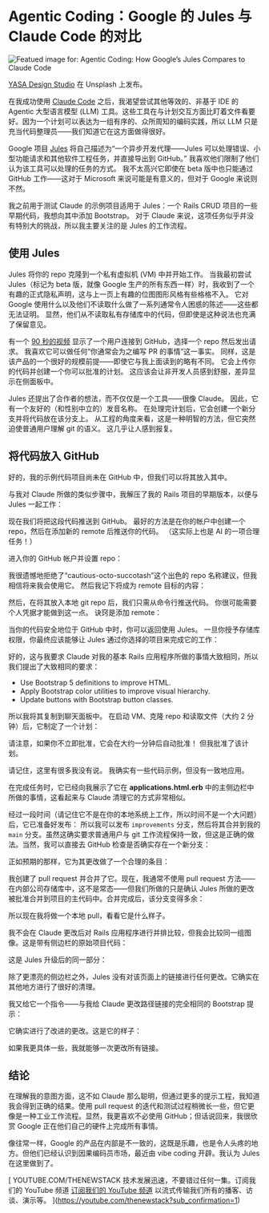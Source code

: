 # Agentic Coding：Google 的 Jules 与 Claude Code 的对比

![Featued image for: Agentic Coding: How Google’s Jules Compares to Claude Code](https://cdn.thenewstack.io/media/2025/06/2f5eb6f1-yasa-design-studio-_vlxtjqufue-unsplashb-1024x576.jpg)

[YASA Design Studio](https://unsplash.com/@yasadesign_studio) 在 Unsplash 上发布。

在我成功使用 [Claude Code](https://thenewstack.io/claude-opus-4-with-claude-code-a-developer-walkthrough/) 之后，我渴望尝试其他等效的、非基于 IDE 的 Agentic 大型语言模型 (LLM) 工具。这些工具在与计划交互方面比盯着文件看要好。因为一个计划可以表达为一组有序的、众所周知的编码实践，所以 LLM 只是充当代码整理员——我们知道它在这方面做得很好。

Google 项目 [Jules](https://jules.google.com/) 将自己描述为“一个异步开发代理——Jules 可以处理错误、小型功能请求和其他软件工程任务，并直接导出到 GitHub。” 我喜欢他们限制了他们认为该工具可以处理的任务的方式。 我不太高兴它即使在 beta 版中也只能通过 GitHub 工作——这对于 Microsoft 来说可能是有意义的，但对于 Google 来说则不然。

我之前用于测试 Claude 的示例项目适用于 Jules：一个 Rails CRUD 项目的一些早期代码，我想向其中添加 Bootstrap。 对于 Claude 来说，这项任务似乎并没有特别大的挑战，所以我主要关注的是 Jules 的工作流程。

## 使用 Jules

Jules 将你的 repo 克隆到一个私有虚拟机 (VM) 中并开始工作。 当我最初尝试 Jules（标记为 beta 版，就像 Google 生产的所有东西一样）时，我收到了一个有趣的正式隐私声明，这与上一页上有趣的位图图形风格有些格格不入。 它对 Google 使用什么以及他们不读取什么做了一系列通常令人困惑的陈述——这些都无法证明。 显然，他们从不读取私有存储库中的代码，但即使是这种说法也充满了保留意见。

有一个 [90 秒的视频](https://youtu.be/M2G27_B7BBM) 显示了一个用户连接到 GitHub，选择一个 repo 然后发出请求。 我喜欢它可以做任何“你通常会为之编写 PR 的事情”这一事实。 同样，这是该产品的一个很好的规模前提——即使它与我上面读到的略有不同。 它会上传你的代码并创建一个你可以批准的计划。 这应该会让非开发人员感到舒服，差异显示在侧面板中。

Jules 还提出了合作者的想法，而不仅仅是一个工具——很像 Claude。 因此，它有一个友好的（和性别中立的）发音名称。 在处理完计划后，它会创建一个新分支并将代码放在该分支上。 从工程的角度来看，这是一种明智的方法，但它突然迫使普通用户理解 git 的语义。 这几乎让人感到报复。

## 将代码放入 GitHub

好的，我的示例代码项目尚未在 GitHub 中，但我们可以将其放入其中。

与我对 Claude 所做的类似步骤中，我解压了我的 Rails 项目的早期版本，以便与 Jules 一起工作：

现在我们将把这段代码推送到 GitHub。 最好的方法是在你的帐户中创建一个 repo，然后在添加新的 remote 后推送你的代码。 （这实际上也是 AI 的一项合理任务！）

进入你的 GitHub 帐户并设置 repo：

我很遗憾地拒绝了“cautious-octo-succotash”这个出色的 repo 名称建议，但我相信将来我会使用它。 然后我记下将成为 remote 目标的内容：

然后，在将其放入本地 git repo 后，我们只需从命令行推送代码。 你很可能需要个人凭据才能做到这一点。 诀窍是添加 remote：

当你的代码安全地位于 GitHub 中时，你可以返回使用 Jules。 一旦你授予存储库权限，你最终应该能够让 Jules 通过你选择的项目来完成它的工作：

好的，这与我要求 Claude 对我的基本 Rails 应用程序所做的事情大致相同，所以我们提出了大致相同的要求：

- Use Bootstrap 5 definitions to improve HTML.
- Apply Bootstrap color utilities to improve visual hierarchy.
- Update buttons with Bootstrap button classes.

所以我将其复制到聊天面板中。 在启动 VM、克隆 repo 和读取文件（大约 2 分钟）后，它制定了一个计划：

请注意，如果你不立即批准，它会在大约一分钟后自动批准！ 但我批准了该计划。

请记住，这里有很多我没有说。 我确实有一些代码示例，但没有一致地应用。

在完成任务时，它已经向我展示了它在 **applications.html.erb** 中的主侧边栏中所做的事情，这看起来与 Claude 清理它的方式非常相似。

经过一段时间（请记住它不是在你的本地系统上工作，所以时间不是一个大问题）后，它已准备好发布：
所以我可以发布 `improvements` 分支，然后将其合并到我的 `main` 分支。虽然这确实要求普通用户与 git 工作流程保持一致，但这是正确的做法。当然，我可以直接去 GitHub 检查是否确实存在一个新分支：

正如预期的那样，它为其更改做了一个合理的条目：

我创建了 pull request 并合并了它。现在，我通常不使用 pull request 方法——在内部公司存储库中，这不是常态——但我们所做的只是确认 Jules 所做的更改被批准合并到项目的主代码中。合并完成后，该分支变得多余：

所以现在我将做一个本地 pull，看看它是什么样子。

我不会在 Claude 更改后对 Rails 应用程序进行并排比较，但我会比较同一组图像。这是带有侧边栏的原始项目代码：

这是 Jules 升级后的同一部分：

除了更漂亮的侧边栏之外，Jules 没有对该页面上的链接进行任何更改。它确实在其他地方进行了很好的清理。

我又给它一个指令——与我给 Claude 更改路径链接的完全相同的 Bootstrap 提示：

它确实进行了改进的更改。这是它的样子：

如果我更具体一些，我就能够一次更改所有链接。

## 结论

在理解我的意图方面，这不如 Claude 那么聪明，但通过更多的提示工程，我知道我会得到正确的结果。使用 pull request 的迭代和测试过程稍微长一些，但它更像是一种工业工作流程。显然，我更喜欢不必使用 GitHub；但话说回来，我很欣赏 Google 正在他们自己的硬件上完成所有事情。

像往常一样，Google 的产品在内部是不一致的，这既是乐趣，也是令人头疼的地方。但他们已经认识到因果编码员市场，最近由 vibe coding 开辟。我认为 Jules 在这里做到了。

[
YOUTUBE.COM/THENEWSTACK
技术发展迅速，不要错过任何一集。订阅我们的 YouTube 频道 [订阅我们的 YouTube 频道](https://youtube.com/thenewstack?sub_confirmation=1) 以流式传输我们所有的播客、访谈、演示等。
](https://youtube.com/thenewstack?sub_confirmation=1)